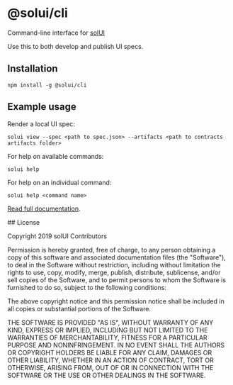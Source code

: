 # @solui/cli

Command-line interface for [solUI](https://solui.dev)

Use this to both develop and publish UI specs.

## Installation

```shell
npm install -g @solui/cli
```

## Example usage

Render a local UI spec:

```shell
solui view --spec <path to spec.json> --artifacts <path to contracts artifacts folder>
```

For help on available commands:

```shell
solui help
```

For help on an individual command:

```shell
solui help <command name>
```

[Read full documentation](https://solui.dev/docs/commandline).

## License

Copyright 2019 solUI Contributors

Permission is hereby granted, free of charge, to any person obtaining a copy of this software and associated documentation files (the "Software"), to deal in the Software without restriction, including without limitation the rights to use, copy, modify, merge, publish, distribute, sublicense, and/or sell copies of the Software, and to permit persons to whom the Software is furnished to do so, subject to the following conditions:

The above copyright notice and this permission notice shall be included in all copies or substantial portions of the Software.

THE SOFTWARE IS PROVIDED "AS IS", WITHOUT WARRANTY OF ANY KIND, EXPRESS OR IMPLIED, INCLUDING BUT NOT LIMITED TO THE WARRANTIES OF MERCHANTABILITY, FITNESS FOR A PARTICULAR PURPOSE AND NONINFRINGEMENT. IN NO EVENT SHALL THE AUTHORS OR COPYRIGHT HOLDERS BE LIABLE FOR ANY CLAIM, DAMAGES OR OTHER LIABILITY, WHETHER IN AN ACTION OF CONTRACT, TORT OR OTHERWISE, ARISING FROM, OUT OF OR IN CONNECTION WITH THE SOFTWARE OR THE USE OR OTHER DEALINGS IN THE SOFTWARE.
